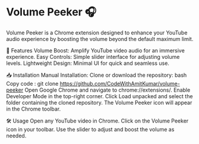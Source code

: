 # Volume Peeker 🎧


Volume Peeker is a Chrome extension designed to enhance your YouTube audio experience by boosting the volume beyond the default maximum limit.

🚀 Features
Volume Boost: Amplify YouTube video audio for an immersive experience.
Easy Controls: Simple slider interface for adjusting volume levels.
Lightweight Design: Minimal UI for quick and seamless use.


📥 Installation
Manual Installation:
Clone or download the repository:
bash
Copy code :
git clone https://github.com/CodeWithAmitKumar/volume-peeker
Open Google Chrome and navigate to chrome://extensions/.
Enable Developer Mode in the top-right corner.
Click Load unpacked and select the folder containing the cloned repository.
The Volume Peeker icon will appear in the Chrome toolbar.

🛠️ Usage
Open any YouTube video in Chrome.
Click on the Volume Peeker icon in your toolbar.
Use the slider to adjust and boost the volume as needed.

